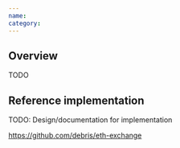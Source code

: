 ```yaml
---
name: 
category: 
---
```


## Overview

TODO

## Reference implementation

TODO: Design/documentation for implementation

https://github.com/debris/eth-exchange
